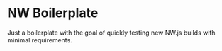 # NW Boilerplate
Just a boilerplate with the goal of quickly testing new NW.js builds with minimal requirements.
